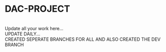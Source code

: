 # DAC-PROJECT
<br>
Update all your work here...
<br>
UPDATE DAILY...
<br>
CREATED SEPERATE BRANCHES FOR ALL AND ALSO CREATED THE DEV BRANCH 
